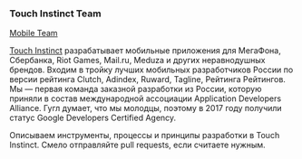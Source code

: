 ### Touch Instinct Team

[Mobile Team](/resources/teamphoto.jpg)

[Touch Instinct](http://touchin.ru/) разрабатывает мобильные приложения для МегаФона, Сбербанка, Riot Games, Mail.ru, Meduza и других неравнодушных брендов. Входим в тройку лучших мобильных разработчиков России по версии рейтинга Clutch, Adindex, Ruward, Tagline, Рейтинга Рейтингов. Мы — первая команда заказной разработки из России, которую приняли в состав международной ассоциации Application Developers Alliance. Гугл думает, что мы молодцы, поэтому в 2017 году получили статус Google Developers Certified Agency.
 
Описываем инструменты, процессы и принципы разработки в Touch Instinct. Смело отправляйте pull requests, если считаете нужным.
